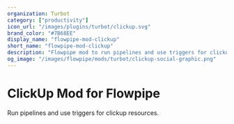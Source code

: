 ```yaml
---
organization: Turbot
category: ["productivity"]
icon_url: "/images/plugins/turbot/clickup.svg"
brand_color: "#7B68EE"
display_name: "flowpipe-mod-clickup"
short_name: "flowpipe-mod-clickup"
description: "Flowpipe mod to run pipelines and use triggers for clickup resources."
og_image: "/images/flowpipe/mods/turbot/clickup-social-graphic.png"
---
```


# ClickUp Mod for Flowpipe

Run pipelines and use triggers for clickup resources.